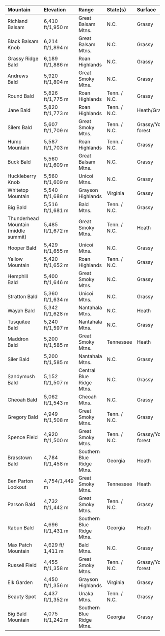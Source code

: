 | Mountain                             | Elevation         | Range                     | State(s)     | Surface             |
|:-------------------------------------|:------------------|:--------------------------|:-------------|:--------------------|
| Richland Balsam                      | 6,410 ft/1,950 m  | Great Balsam Mtns.        | N.C.         | Grassy              |
| Black Balsam Knob                    | 6,214 ft/1,894 m  | Great Balsam Mtns.        | N.C.         | Grassy              |
| Grassy Ridge Bald                    | 6,189 ft/1,886 m  | Roan Highlands            | N.C.         | Grassy              |
| Andrews Bald                         | 5,920 ft/1,804 m  | Great Smoky Mtns.         | N.C.         | Grassy              |
| Round Bald                           | 5,826 ft/1,775 m  | Roan Highlands            | Tenn. / N.C. | Grassy              |
| Jane Bald                            | 5,820 ft/1,773 m  | Roan Highlands            | Tenn. / N.C. | Heath/Grassy        |
| Silers Bald                          | 5,607 ft/1,709 m  | Great Smoky Mtns.         | Tenn. / N.C. | Grassy/Young forest |
| Hump Mountain                        | 5,587 ft/1,703 m  | Roan Highlands            | Tenn. / N.C. | Grassy              |
| Buck Bald                            | 5,560 ft/1,609 m  | Great Balsam Mtns.        | N.C.         | Grassy              |
| Huckleberry Knob                     | 5,560 ft/1,609 m  | Unicoi Mtns.              | N.C.         | Grassy              |
| Whitetop Mountain                    | 5,540 ft/1,688 m  | Grayson Highlands         | Virginia     | Grassy              |
| Big Bald                             | 5,516 ft/1,681 m  | Bald Mtns.                | Tenn. / N.C. | Grassy              |
| Thunderhead Mountain (middle summit) | 5,485 ft/1,672 m  | Great Smoky Mtns.         | Tenn. / N.C. | Heath               |
| Hooper Bald                          | 5,429 ft/1,655 m  | Unicoi Mtns.              | N.C.         | Grassy              |
| Yellow Mountain                      | 5,420 ft/1,652 m  | Roan Highlands            | Tenn. / N.C. | Grassy              |
| Hemphill Bald                        | 5,400 ft/1,646 m  | Great Smoky Mtns.         | N.C.         | Grassy              |
| Stratton Bald                        | 5,360 ft/1,634 m  | Unicoi Mtns.              | N.C.         | Grassy              |
| Wayah Bald                           | 5,342 ft/1,628 m  | Nantahala Mtns.           | N.C.         | Heath               |
| Tusquitee Bald                       | 5,240 ft/1,597 m  | Nantahala Mtns.           | N.C.         | Grassy              |
| Maddron Bald                         | 5,200 ft/1,585 m  | Great Smoky Mtns.         | Tennessee    | Heath               |
| Siler Bald                           | 5,200 ft/1,585 m  | Nantahala Mtns.           | N.C.         | Grassy              |
| Sandymush Bald                       | 5,152 ft/1,507 m  | Central Blue Ridge Mtns.  | N.C.         | Grassy              |
| Cheoah Bald                          | 5,062 ft/1,543 m  | Cheoah Mtns.              | N.C.         | Grassy              |
| Gregory Bald                         | 4,949 ft/1,508 m  | Great Smoky Mtns.         | Tenn. / N.C. | Grassy              |
| Spence Field                         | 4,920 ft/1,500 m  | Great Smoky Mtns.         | Tenn. / N.C. | Grassy/Young forest |
| Brasstown Bald                       | 4,784 ft/1,458 m  | Southern Blue Ridge Mtns. | Georgia      | Heath               |
| Ben Parton Lookout                   | 4,754/1,449 m     | Great Smoky Mtns.         | Tennessee    | Heath               |
| Parson Bald                          | 4,732 ft/1,442 m  | Great Smoky Mtns.         | Tenn. / N.C. | Grassy              |
| Rabun Bald                           | 4,696 ft/1,431 m  | Southern Blue Ridge Mtns. | Georgia      | Heath               |
| Max Patch Mountain                   | 4,629 ft/ 1,411 m | Bald Mtns.                | N.C.         | Grassy              |
| Russell Field                        | 4,455 ft/1,358 m  | Great Smoky Mtns.         | Tenn. / N.C. | Grassy/Young forest |
| Elk Garden                           | 4,450 ft/1,356 m  | Grayson Highlands         | Virginia     | Grassy              |
| Beauty Spot                          | 4,437 ft/1,352 m  | Unaka Mtns.               | Tenn. / N.C. | Grassy              |
| Big Bald Mountain                    | 4,075 ft/1,242 m  | Southern Blue Ridge Mtns. | Georgia      | Grassy              |